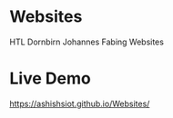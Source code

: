 # Websites
HTL Dornbirn Johannes Fabing Websites

# Live Demo 
https://ashishsiot.github.io/Websites/
